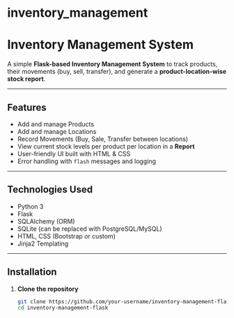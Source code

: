 # inventory_management
# Inventory Management System

A simple **Flask-based Inventory Management System** to track products, their movements (buy, sell, transfer), and generate a **product-location-wise stock report**.

---

##  Features

- Add and manage Products
- Add and manage Locations
- Record Movements (Buy, Sale, Transfer between locations)
- View current stock levels per product per location in a **Report**
- User-friendly UI built with HTML & CSS
- Error handling with `flash` messages and logging

---

## Technologies Used

- Python 3
- Flask
- SQLAlchemy (ORM)
- SQLite (can be replaced with PostgreSQL/MySQL)
- HTML, CSS (Bootstrap or custom)
- Jinja2 Templating

---

## Installation

1. **Clone the repository**
   ```bash
   git clone https://github.com/your-username/inventory-management-flask.git
   cd inventory-management-flask
